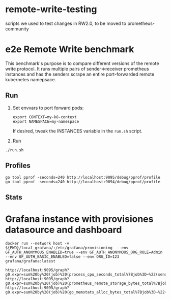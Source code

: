 # remote-write-testing
scripts we used to test changes in RW2.0, to be moved to prometheus-community

# e2e Remote Write benchmark

This benchmark's purpose is to compare different versions of the remote write
protocol. It runs multiple pairs of sender=>receiver prometheus instances and
has the senders scrape an entire port-forwarded remote kubernetes namepsace.


## Run

1. Set envvars to port forward pods:

    ```
    export CONTEXT=my-k8-context
    export NAMESPACE=my-namespace
    ```
    If desired, tweak the INSTANCES variable in the `run.sh` script.

2. Run

```
./run.sh
```

## Profiles

```
go tool pprof -seconds=240 http://localhost:9095/debug/pprof/profile
go tool pprof -seconds=240 http://localhost:9094/debug/pprof/profile
```

## Stats

# Grafana instance with provisiones datasource and dashboard
```
docker run --network host -v ${PWD}/local_grafana/:/etc/grafana/provisioning  --env GF_AUTH_ANONYMOUS_ENABLED=true --env GF_AUTH_ANONYMOUS_ORG_ROLE=Admin  --env GF_AUTH_BASIC_ENABLED=false --env ORG_ID=123 grafana/grafana:latest
```


```
http://localhost:9095/graph?g0.expr=sum%20by%20(job)%20(process_cpu_seconds_total%7Bjob%3D~%22(sender%7Creceiver).%2B%22%2C%7D)&g0.tab=0&g0.stacked=0&g0.show_exemplars=0&g0.range_input=15m
http://localhost:9095/graph?g0.expr=sum%20by%20(job)%20(prometheus_remote_storage_bytes_total%7Bjob%3D~%22(sender%7Creceiver).%2B%22%2C%7D)&g0.tab=0&g0.stacked=0&g0.show_exemplars=0&g0.range_input=15m
http://localhost:9095/graph?g0.expr=sum%20by%20(job)%20(go_memstats_alloc_bytes_total%7Bjob%3D~%22(sender%7Creceiver).%2B%22%2C%7D)&g0.tab=0&g0.stacked=0&g0.show_exemplars=0&g0.range_input=15m
```